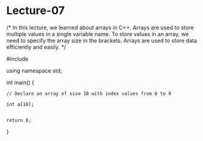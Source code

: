 # Lecture-07
/* 
   In this lecture, we learned about arrays in C++. Arrays are used to store multiple values in a single variable name. 
   To store values in an array, we need to specify the array size in the brackets.
   Arrays are used to store data efficiently and easily.
*/

#include <iostream>

using namespace std;

int main() {

    // Declare an array of size 10 with index values from 0 to 9
    
    int a[10];  


    return 0;
}
